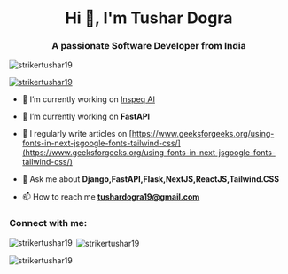 <h1 align="center">Hi 👋, I'm Tushar Dogra</h1>
<h3 align="center">A passionate Software Developer from India</h3>

<p align="left"> <img src="https://komarev.com/ghpvc/?username=strikertushar19&label=Profile%20views&color=0e75b6&style=flat" alt="strikertushar19" /> </p>

<p align="left"> <a href="https://github.com/ryo-ma/github-profile-trophy"><img src="https://github-profile-trophy.vercel.app/?username=strikertushar19" alt="strikertushar19" /></a> </p>

- 🔭 I’m currently working on [Inspeq AI](https://www.inspeq.ai/)

- 🌱 I’m currently working on **FastAPI**

- 📝 I regularly write articles on [https://www.geeksforgeeks.org/using-fonts-in-next-jsgoogle-fonts-tailwind-css/](https://www.geeksforgeeks.org/using-fonts-in-next-jsgoogle-fonts-tailwind-css/)

- 💬 Ask me about **Django,FastAPI,Flask,NextJS,ReactJS,Tailwind.CSS**

- 📫 How to reach me **tushardogra19@gmail.com**

<h3 align="left">Connect with me:</h3>
<p align="left">
</p>


<p><img align="left" src="https://github-readme-stats.vercel.app/api/top-langs?username=strikertushar19&show_icons=true&locale=en&layout=compact" alt="strikertushar19" /></p>

<p>&nbsp;<img align="center" src="https://github-readme-stats.vercel.app/api?username=strikertushar19&show_icons=true&locale=en" alt="strikertushar19" /></p>

<p><img align="center" src="https://github-readme-streak-stats.herokuapp.com/?user=strikertushar19&" alt="strikertushar19" /></p>

